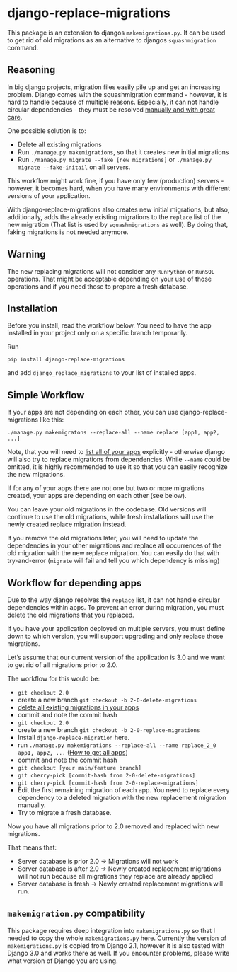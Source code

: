 # django-replace-migrations

This package is an extension to djangos `makemigrations.py`.
It can be used to get rid of old migrations as an alternative to djangos `squashmigration` command.

## Reasoning

In big django projects, migration files easily pile up and get an increasing problem.
Django comes with the squashmigration command - however, it is hard to handle because of multiple reasons.
Especially, it can not handle circular dependencies - they must be resolved [manually and with great care](https://stackoverflow.com/questions/37711402/circular-dependency-when-squashing-django-migrations).

One possible solution is to:

* Delete all existing migrations
* Run `./manage.py makemigrations`, so that it creates new initial migrations
* Run `./manage.py migrate --fake [new migrations]` or `./manage.py migrate --fake-initail` on all servers.

This workflow might work fine, if you have only few (production) servers - however, it becomes hard, when you have many environments with different versions of your application.

With django-replace-migrations also creates new initial migrations, but also, additionally, adds the already existing migrations to the `replace` list of the new migration
(That list is used by `squashmigrations` as well). By doing that, faking migrations is not needed anymore.

## Warning

The new replacing migrations will not consider any `RunPython` or `RunSQL` operations.
That might be acceptable depending on your use of those operations and if you need those to prepare a fresh database.


## Installation

Before you install, read the workflow below. You need to have the app installed in your project only on a specific branch temporarily.

Run

```
pip install django-replace-migrations
```

and add `django_replace_migrations` to your list of installed apps.


## Simple Workflow

If your apps are not depending on each other, you can use django-replace-migrations like this:

```
./manage.py makemigratons --replace-all --name replace [app1, app2, ...]
```
Note, that you will need to [list all of your apps](https://stackoverflow.com/questions/4111244/get-a-list-of-all-installed-applications-in-django-and-their-attributes) explicitly - otherwise django will also try to replace migrations from dependencies.
While `--name` could be omitted, it is highly recommended to use it so that you can easily recognize the new migrations.

If for any of your apps there are not one but two or more migrations created, your apps are depending on each other (see below).

You can leave your old migrations in the codebase. Old versions will continue to use the old migrations, while fresh installations will use the newly created replace migration instead.

If you remove the old migrations later, you will need to update the dependencies in your other migrations and replace all occurrences of the old migration with the new replace migration. You can easily do that with try-and-error (`migrate` will fail and tell you which dependency is missing)


## Workflow for depending apps

Due to the way django resolves the `replace` list, it can not handle circular dependencies within apps. To prevent an error during migration, you must delete the old migrations that you replaced.

If you have your application deployed on multiple servers, you must define down to which version, you will support upgrading and only replace those migrations.

Let’s assume that our current version of the application is 3.0 and we want to get rid of all migrations prior to 2.0.

The workflow for this would be:

* `git checkout 2.0`
* create a new branch `git checkout -b 2-0-delete-migrations`
* [delete all existing migrations in your apps](https://simpleisbetterthancomplex.com/tutorial/2016/07/26/how-to-reset-migrations.html)
* commit and note the commit hash
* `git checkout 2.0`
* create a new branch `git checkout -b 2-0-replace-migrations`
* Install `django-replace-migration` here.
* run `./manage.py makemigrations --replace-all --name replace_2_0 app1, app2, ...` ([How to get all apps](https://stackoverflow.com/questions/4111244/get-a-list-of-all-installed-applications-in-django-and-their-attributes))
* commit and note the commit hash
* `git checkout [your main/feature branch]`
* `git cherry-pick [commit-hash from 2-0-delete-migrations]`
* `git cherry-pick [commit-hash from 2-0-replace-migrations]`
* Edit the first remaining migration of each app. You need to replace every dependency to a deleted migration with the new replacement migration manually.
* Try to migrate a fresh database.

Now you have all migrations prior to 2.0 removed and replaced with new migrations.

That means that:

* Server database is prior 2.0 -> Migrations will not work
* Server database is after 2.0 -> Newly created replacement migrations will not run because all migrations they replace are already applied
* Server database is fresh -> Newly created replacement migrations will run.

## `makemigration.py` compatibility

This package requires deep integration into `makemigrations.py` so that I needed to copy the whole `makemigrations.py` here. Currently the version of `makemigrations.py` is copied from Django 2.1, however it is also tested with Django 3.0 and works there as well. If you encounter problems, please write what version of Django you are using.





